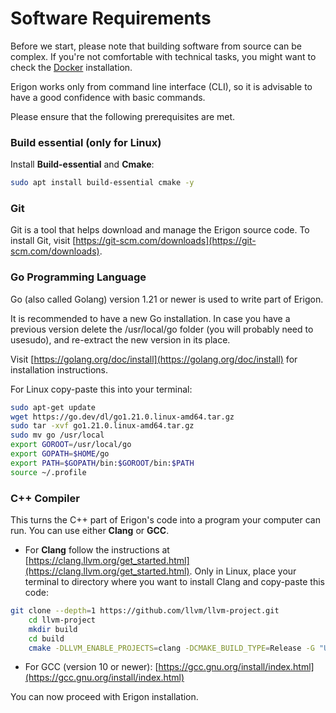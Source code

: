 # Software Requirements

Before we start, please note that building software from source can be complex. If you're not comfortable with technical tasks, you might want to check the [Docker](./docker.md) installation.

Erigon works only from command line interface (CLI), so it is advisable to have a good confidence with basic commands.

Please ensure that the following prerequisites are met.

### Build essential (only for Linux)

Install **Build-essential** and **Cmake**:

```bash
sudo apt install build-essential cmake -y
```

### Git

Git is a tool that helps download and manage the Erigon source code. To install Git, visit [https://git-scm.com/downloads](https://git-scm.com/downloads).


### Go Programming Language

Go (also called Golang) version 1.21 or newer is used to write part of Erigon.

It is recommended to have a new Go installation. In case you have a previous version delete the /usr/local/go folder (you will probably need to usesudo), and re-extract the new version in its place.

Visit [https://golang.org/doc/install](https://golang.org/doc/install) for installation instructions.

For Linux copy-paste this into your terminal:

```bash
sudo apt-get update
wget https://go.dev/dl/go1.21.0.linux-amd64.tar.gz
sudo tar -xvf go1.21.0.linux-amd64.tar.gz
sudo mv go /usr/local
export GOROOT=/usr/local/go
export GOPATH=$HOME/go
export PATH=$GOPATH/bin:$GOROOT/bin:$PATH
source ~/.profile
```

### C++ Compiler

This turns the C++ part of Erigon's code into a program your computer can run. You can use either **Clang** or **GCC**.

- For **Clang** follow the instructions at [https://clang.llvm.org/get_started.html](https://clang.llvm.org/get_started.html). Only in Linux, place your terminal to directory where you want to install Clang and copy-paste this code:

```bash
git clone --depth=1 https://github.com/llvm/llvm-project.git
    cd llvm-project
    mkdir build
    cd build
    cmake -DLLVM_ENABLE_PROJECTS=clang -DCMAKE_BUILD_TYPE=Release -G "Unix Makefiles" ../llvm
```

- For GCC (version 10 or newer): [https://gcc.gnu.org/install/index.html](https://gcc.gnu.org/install/index.html)

You can now proceed with Erigon installation.